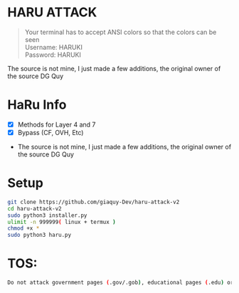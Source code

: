 # HARU ATTACK
> Your terminal has to accept ANSI colors so that the colors can be seen<br>
> Username: HARUKI<br>
> Password: HARUKI<br>

The source is not mine, I just made a few additions, the original owner of the source DG Quy

# HaRu Info
- [x] Methods for Layer 4 and 7
- [x] Bypass (CF, OVH, Etc)  
- The source is not mine, I just made a few additions, the original owner of the source DG Quy

# Setup
```sh
git clone https://github.com/giaquy-Dev/haru-attack-v2
cd haru-attack-v2
sudo python3 installer.py
ulimit -n 999999( linux + termux )
chmod +x *
sudo python3 haru.py
```

# TOS:
```sh
Do not attack government pages (.gov/.gob), educational pages (.edu) or the United States Department of Defense (.mil)
```
